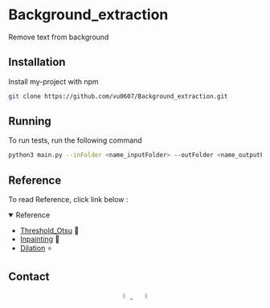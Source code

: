 # Background_extraction
Remove text from background





## Installation

Install my-project with npm

```bash
git clone https://github.com/vu0607/Background_extraction.git
```
    
## Running 

To run tests, run the following command

```bash
python3 main.py --inFolder <name_inputFolder> --outFolder <name_outputFolder>
```


## Reference
To read Reference, click link below :

</details>

<details open>
<summary>Reference</summary>


- [Threshold_Otsu](https://Stackoverflow.com) 🌟 
- [Inpainting](https://docs.opencv.org/4.x/df/d3d/tutorial_py_inpainting.html)  🌟 
- [Dilation](https://viblo.asia/p/xu-ly-anh-erosion-dilation-opening-closing-4dbZNpWq5YM)  ⭐ 

</details>

## Contact
<div align="center">
   <a href="https://github.com/vu0607">
   <img src="https://github.com/ultralytics/yolov5/releases/download/v1.0/logo-social-github.png" width="5%"/>
   </a>
   <img width="2%" />
   <a href="https://www.facebook.com/profile.php?id=100023231434513)">
   <img src="https://github.com/ultralytics/yolov5/releases/download/v1.0/logo-social-facebook.png" width="5%"/>
   </a>

